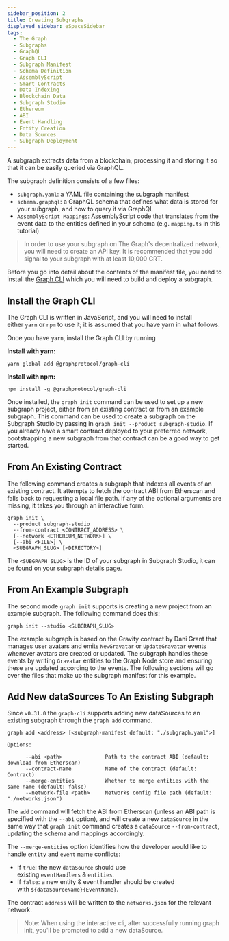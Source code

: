 ```yaml
---
sidebar_position: 2
title: Creating Subgraphs
displayed_sidebar: eSpaceSidebar
tags:
  - The Graph
  - Subgraphs
  - GraphQL
  - Graph CLI
  - Subgraph Manifest
  - Schema Definition
  - AssemblyScript
  - Smart Contracts
  - Data Indexing
  - Blockchain Data
  - Subgraph Studio
  - Ethereum
  - ABI
  - Event Handling
  - Entity Creation
  - Data Sources
  - Subgraph Deployment
---
```



A subgraph extracts data from a blockchain, processing it and storing it so that it can be easily queried via GraphQL.

The subgraph definition consists of a few files:

- `subgraph.yaml`: a YAML file containing the subgraph manifest
- `schema.graphql`: a GraphQL schema that defines what data is stored for your subgraph, and how to query it via GraphQL
- `AssemblyScript Mappings`: [AssemblyScript](https://github.com/AssemblyScript/assemblyscript) code that translates from the event data to the entities defined in your schema (e.g. `mapping.ts` in this tutorial)

> In order to use your subgraph on The Graph's decentralized network, you will need to create an API key. It is recommended that you add signal to your subgraph with at least 10,000 GRT.

Before you go into detail about the contents of the manifest file, you need to install the [Graph CLI](https://github.com/graphprotocol/graph-cli) which you will need to build and deploy a subgraph.

## Install the Graph CLI

The Graph CLI is written in JavaScript, and you will need to install either `yarn` or `npm` to use it; it is assumed that you have yarn in what follows.

Once you have `yarn`, install the Graph CLI by running

**Install with yarn:**

`yarn global add @graphprotocol/graph-cli`

**Install with npm:**

`npm install -g @graphprotocol/graph-cli`

Once installed, the `graph init` command can be used to set up a new subgraph project, either from an existing contract or from an example subgraph. This command can be used to create a subgraph on the Subgraph Studio by passing in `graph init --product subgraph-studio`. If you already have a smart contract deployed to your preferred network, bootstrapping a new subgraph from that contract can be a good way to get started.

## From An Existing Contract

The following command creates a subgraph that indexes all events of an existing contract. It attempts to fetch the contract ABI from Etherscan and falls back to requesting a local file path. If any of the optional arguments are missing, it takes you through an interactive form.

```
graph init \
  --product subgraph-studio
  --from-contract <CONTRACT_ADDRESS> \
  [--network <ETHEREUM_NETWORK>] \
  [--abi <FILE>] \
  <SUBGRAPH_SLUG> [<DIRECTORY>]
```

The `<SUBGRAPH_SLUG>` is the ID of your subgraph in Subgraph Studio, it can be found on your subgraph details page.

## From An Example Subgraph

The second mode `graph init` supports is creating a new project from an example subgraph. The following command does this:

```
graph init --studio <SUBGRAPH_SLUG>
```

The example subgraph is based on the Gravity contract by Dani Grant that manages user avatars and emits `NewGravatar` or `UpdateGravatar` events whenever avatars are created or updated. The subgraph handles these events by writing `Gravatar` entities to the Graph Node store and ensuring these are updated according to the events. The following sections will go over the files that make up the subgraph manifest for this example.

## Add New dataSources To An Existing Subgraph

Since `v0.31.0` the `graph-cli` supports adding new dataSources to an existing subgraph through the `graph add` command.

```
graph add <address> [<subgraph-manifest default: "./subgraph.yaml">]

Options:

      --abi <path>              Path to the contract ABI (default: download from Etherscan)
      --contract-name           Name of the contract (default: Contract)
      --merge-entities          Whether to merge entities with the same name (default: false)
      --network-file <path>     Networks config file path (default: "./networks.json")
```

The `add` command will fetch the ABI from Etherscan (unless an ABI path is specified with the `--abi` option), and will create a new `dataSource` in the same way that `graph init` command creates a `dataSource` `--from-contract`, updating the schema and mappings accordingly.

The `--merge-entities` option identifies how the developer would like to handle `entity` and `event` name conflicts:

- If `true`: the new `dataSource` should use existing `eventHandlers` & `entities`.
- If `false`: a new entity & event handler should be created with `${dataSourceName}{EventName}`.

The contract `address` will be written to the `networks.json` for the relevant network.

> Note: When using the interactive cli, after successfully running graph init, you'll be prompted to add a new dataSource.
